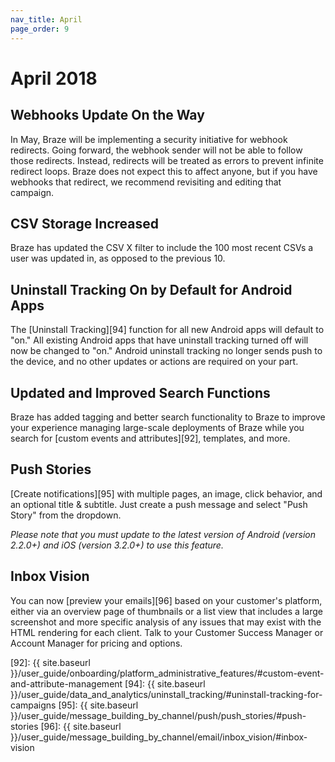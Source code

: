 ```yaml
---
nav_title: April
page_order: 9
---
```

# April 2018

## Webhooks Update On the Way

In May, Braze will be implementing a security initiative for webhook redirects. Going forward, the webhook sender will not be able to follow those redirects. Instead, redirects will be treated as errors to prevent infinite redirect loops. Braze does not expect this to affect anyone, but if you have webhooks that redirect, we recommend revisiting and editing that campaign.

## CSV Storage Increased

Braze has updated the CSV X filter to include the 100 most recent CSVs a user was updated in, as opposed to the previous 10.

## Uninstall Tracking On by Default for Android Apps

The [Uninstall Tracking][94] function for all new Android apps will default to "on." All existing Android apps that have uninstall tracking turned off will now be changed to "on." Android uninstall tracking no longer sends push to the device, and no other updates or actions are required on your part.

## Updated and Improved Search Functions

Braze has added tagging and better search functionality to Braze to improve your experience managing large-scale deployments of Braze while you search for [custom events and attributes][92], templates, and more.

## Push Stories

[Create notifications][95] with multiple pages, an image, click behavior, and an optional title & subtitle. Just create a push message and select "Push Story" from the dropdown.

_Please note that you must update to the latest version of Android (version 2.2.0+) and iOS (version 3.2.0+) to use this feature._


## Inbox Vision

You can now [preview your emails][96] based on your customer's platform, either via an overview page of thumbnails or a list view that includes a large screenshot and more specific analysis of any issues that may exist with the HTML rendering for each client. Talk to your Customer Success Manager or Account Manager for pricing and options.


[92]: {{ site.baseurl }}/user_guide/onboarding/platform_administrative_features/#custom-event-and-attribute-management
[94]: {{ site.baseurl }}/user_guide/data_and_analytics/uninstall_tracking/#uninstall-tracking-for-campaigns
[95]: {{ site.baseurl }}/user_guide/message_building_by_channel/push/push_stories/#push-stories
[96]: {{ site.baseurl }}/user_guide/message_building_by_channel/email/inbox_vision/#inbox-vision
